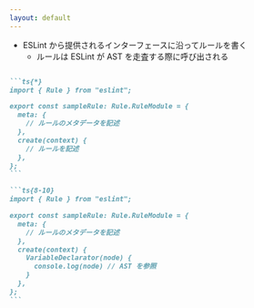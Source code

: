 ```yaml
---
layout: default
---
```


<div class="_bullet">

* ESLint から提供されるインターフェースに沿ってルールを書く
  * ルールは ESLint が AST を走査する際に呼び出される

</div>

````md magic-move

```ts{*}
import { Rule } from "eslint";

export const sampleRule: Rule.RuleModule = {
  meta: {
    // ルールのメタデータを記述
  },
  create(context) {
    // ルールを記述
  },
};
```

```ts{8-10}
import { Rule } from "eslint";

export const sampleRule: Rule.RuleModule = {
  meta: {
    // ルールのメタデータを記述
  },
  create(context) {
    VariableDeclarator(node) {
      console.log(node) // AST を参照
    }
  },
};
```

````

<!-- 
カスタムルールは、ESLint から提供されるインターフェースに沿って記述することができ、これは ESLint が AST を走査する際にフックされ、呼び出されます。  

[click]そのため、ESLint から提供された AST を参照し、それを元に、特定の条件に従うかを判定する実装を行う。というのが、開発の流れになります、
-->
